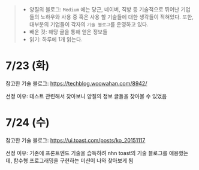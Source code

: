 > - 양질의 블로그: `Medium` 에는 당근, 네이버, 직방 등 기술적으로 뛰어난 기업들의 노하우와 사용 중 혹은 사용 할 기술들에 대한 생각들이 적혀있다. 또한, 대부분의 기업들이 각자의 `기술 블로그`를 운영하고 있다.
> - 배운 것: 해당 글을 통해 얻은 정보들
> - 읽기: 하루에 1개 읽는다.

# 7/23 (화)

참고한 기술 블로그: https://techblog.woowahan.com/8942/

선정 이유: 테스트 관련해서 찾아보니 양질의 정보 글들을 찾아볼 수 있었음

# 7/24 (수)

참고한 기술 블로그: https://ui.toast.com/posts/ko_20151117

선정 이유: 기존에 프론트엔드 기술을 습득하려 nhn toast의 기술 블로그를 애용했는데, 함수형 프로그래밍을 구현하는 미션이 나와 찾아보게 됨
